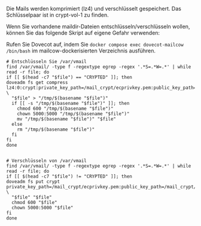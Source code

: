 Die Mails werden komprimiert (lz4) und verschlüsselt gespeichert. Das Schlüsselpaar ist in crypt-vol-1 zu finden.

Wenn Sie vorhandene maildir-Dateien entschlüsseln/verschlüsseln wollen, können Sie das folgende Skript auf eigene Gefahr verwenden:

Rufen Sie Dovecot auf, indem Sie `docker compose exec dovecot-mailcow /bin/bash` im mailcow-dockerisierten Verzeichnis ausführen.

```
# Entschlüsseln Sie /var/vmail
find /var/vmail/ -type f -regextype egrep -regex '.*S=.*W=.*' | while read -r file; do
if [[ $(head -c7 "$file") == "CRYPTED" ]]; then
doveadm fs get compress lz4:0:crypt:private_key_path=/mail_crypt/ecprivkey.pem:public_key_path=/mail_crypt/ecpubkey.pem:posix:prefix=/ \
  "$file" > "/tmp/$(basename "$file")"
  if [[ -s "/tmp/$(basename "$file")" ]]; then
    chmod 600 "/tmp/$(basename "$file")"
    chown 5000:5000 "/tmp/$(basename "$file")"
    mv "/tmp/$(basename "$file")" "$file"
  else
    rm "/tmp/$(basename "$file")"
  fi
fi
done


# Verschlüsseln von /var/vmail
find /var/vmail/ -type f -regextype egrep -regex '.*S=.*W=.*' | while read -r file; do
if [[ $(head -c7 "$file") != "CRYPTED" ]]; then
doveadm fs put crypt private_key_path=/mail_crypt/ecprivkey.pem:public_key_path=/mail_crypt/ecpubkey.pem:posix:prefix=/ \
  "$file" "$file"
  chmod 600 "$file"
  chown 5000:5000 "$file"
fi
done
```